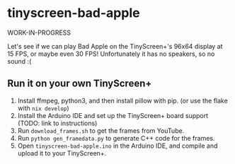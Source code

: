# tinyscreen-bad-apple

WORK-IN-PROGRESS

Let's see if we can play Bad Apple on the TinyScreen+'s 96x64 display at 15 FPS, or maybe even 30 FPS! Unfortunately it has no speakers, so no sound :(

## Run it on your own TinyScreen+

1. Install ffmpeg, python3, and then install pillow with pip. (or use the flake with `nix develop`)
2. Install the Arduino IDE and set up the TinyScreen+ board support (TODO: link to instructions)
3. Run `download_frames.sh` to get the frames from YouTube.
4. Run `python gen_framedata.py` to generate C++ code for the frames.
5. Open `tinyscreen-bad-apple.ino` in the Arduino IDE, and compile and upload it to your TinyScreen+.
